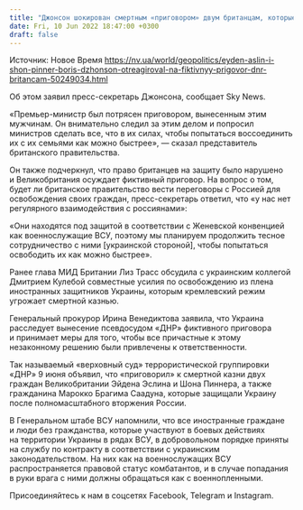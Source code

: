 ```yaml
---
title: "Джонсон шокирован смертным «приговором» двум британцам, которые защищали Украину в рядах ВСУ — пресс-секретарь"
date: Fri, 10 Jun 2022 18:47:00 +0300
draft: false
---
```

Источник: Новое Время https://nv.ua/world/geopolitics/eyden-aslin-i-shon-pinner-boris-dzhonson-otreagiroval-na-fiktivnyy-prigovor-dnr-britancam-50249034.html


 Об этом заявил пресс-секретарь Джонсона, сообщает Sky News.

«Премьер-министр был потрясен приговором, вынесенным этим мужчинам. Он внимательно следил за этим делом и попросил министров сделать все, что в их силах, чтобы попытаться воссоединить их с их семьями как можно быстрее», — сказал представитель британского правительства.

Он также подчеркнул, что право британцев на защиту было нарушено и Великобритания осуждает фиктивный приговор. На вопрос о том, будет ли британское правительство вести переговоры с Россией для освобождения своих граждан, пресс-секретарь ответил, что «у нас нет регулярного взаимодействия с россиянами»:

«Они находятся под защитой в соответствии с Женевской конвенцией как военнослужащие ВСУ, поэтому мы планируем продолжить тесное сотрудничество с ними [украинской стороной], чтобы попытаться освободить их как можно быстрее».

Ранее глава МИД Британии Лиз Трасс обсудила с украинским коллегой Дмитрием Кулебой совместные усилия по освобождению из плена иностранных защитников Украины, которым кремлевский режим угрожает смертной казнью.

Генеральный прокурор Ирина Венедиктова заявила, что Украина расследует вынесение псевдосудом «ДНР» фиктивного приговора и принимает меры для того, чтобы все причастные к этому незаконному решению были привлечены к ответственности.

 Так называемый «верховный суд» террористической группировки «ДНР» 9 июня объявил, что «приговорил» к смертной казни двух граждан Великобритании Эйдена Эслина и Шона Пиннера, а также гражданина Марокко Брагима Саадуна, которые защищали Украину после полномасштабного вторжения России.

 В Генеральном штабе ВСУ напомнили, что все иностранные граждане и люди без гражданства, которые участвуют в боевых действиях на территории Украины в рядах ВСУ, в добровольном порядке приняты на службу по контракту в соответствии с украинским законодательством. На них как на военнослужащих ВСУ распространяется правовой статус комбатантов, и в случае попадания в руки врага с ними должны обращаться как с военнопленными.

Присоединяйтесь к нам в соцсетях Facebook, Telegram и Instagram.
